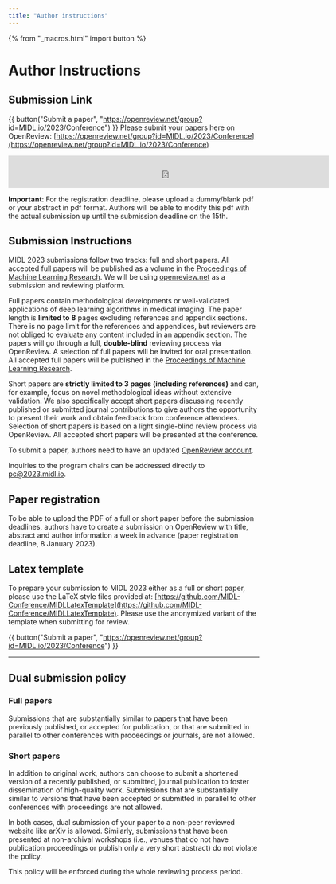 ```yaml
---
title: "Author instructions"
---
```


{% from "_macros.html" import button %}
# Author Instructions

## Submission Link

{{ button("Submit a paper", "https://openreview.net/group?id=MIDL.io/2023/Conference") }}
Please submit your papers here on OpenReview: [https://openreview.net/group?id=MIDL.io/2023/Conference](https://openreview.net/group?id=MIDL.io/2023/Conference)

<center><iframe src="https://free.timeanddate.com/countdown/i8o6jz52/n3399/cf11/cm0/cu4/ct5/cs1/ca2/co1/cr0/ss0/cac000/cpc000/pcfff/tcfff/fs100/szw576/szh243/tatMIDL%202023%20submission%20deadline/tac000/tptMIDL%202023%20submission%20deadline/tpc000/iso2023-01-15T23:59:59/pd2" allowtransparency="true" frameborder="0" width="644" height="65"></iframe></center>

**Important**: For the registration deadline, please upload a dummy/blank pdf or your abstract in pdf format. Authors will be able to modify this pdf with the actual submission up until the submission deadline on the 15th.

## Submission Instructions

MIDL 2023 submissions follow two tracks: full and short papers. All accepted full papers will be published as a volume in the [Proceedings of Machine Learning Research](http://proceedings.mlr.press/). We will be using [openreview.net](https://openreview.net) as a submission and reviewing platform.

Full papers contain methodological developments or well-validated applications of deep learning algorithms in medical imaging. The paper length is **limited to 8** pages excluding references and appendix sections. There is no page limit for the references and appendices, but reviewers are not obliged to evaluate any content included in an appendix section. The papers will go through a full, **double-blind** reviewing process via OpenReview. A selection of full papers will be invited for oral presentation. All accepted full papers will be published in the [Proceedings of Machine Learning Research](http://proceedings.mlr.press/).

Short papers are **strictly limited to 3 pages (including references)** and can, for example, focus on novel methodological ideas without extensive validation. We also specifically accept short papers discussing recently published or submitted journal contributions to give authors the opportunity to present their work and obtain feedback from conference attendees. Selection of short papers is based on a light single-blind review process via OpenReview. All accepted short papers will be presented at the conference.

To submit a paper, authors need to have an updated [OpenReview account](https://openreview.net/profile).

Inquiries to the program chairs can be addressed directly to [pc@2023.midl.io](mailto:pc@2023.midl.io).

## Paper registration

To be able to upload the PDF of a full or short paper before the submission deadlines, authors have to create a submission on OpenReview with title, abstract and author information a week in advance (paper registration deadline, 8 January 2023).

## Latex template

To prepare your submission to MIDL 2023 either as a full or short paper, please use the LaTeX style files provided at: [https://github.com/MIDL-Conference/MIDLLatexTemplate](https://github.com/MIDL-Conference/MIDLLatexTemplate). Please use the anonymized variant of the template when submitting for review.

{{ button("Submit a paper", "https://openreview.net/group?id=MIDL.io/2023/Conference") }}

---

## Dual submission policy

### Full papers

Submissions that are substantially similar to papers that have been previously published, or accepted for publication, or that are submitted in parallel to other conferences with proceedings or journals, are not allowed.

### Short papers

In addition to original work, authors can choose to submit a shortened version of a recently published, or submitted, journal publication to foster dissemination of high-quality work. Submissions that are substantially similar to versions that have been accepted or submitted in parallel to other conferences with proceedings are not allowed.

In both cases, dual submission of your paper to a non-peer reviewed website like arXiv is allowed. Similarly, submissions that have been presented at non-archival workshops (i.e., venues that do not have publication proceedings or publish only a very short abstract) do not violate the policy.

This policy will be enforced during the whole reviewing process period.
